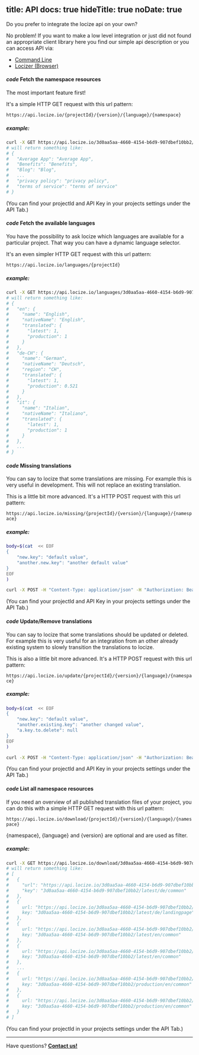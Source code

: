 title: API
docs: true
hideTitle: true
noDate: true
---

Do you prefer to integrate the locize api on your own?

No problem! If you want to make a low level integration or just did not found an appropriate client library here you find our simple api description or you can access API via:

- [Command Line](https://github.com/locize/locize-cli)
- [Locizer (Browser)](https://github.com/locize/locizer)

<h4 class="headline"><i class="material-icons" translated>code</i> Fetch the namespace resources</h4>

The most important feature first!

It's a simple HTTP GET request with this url pattern:

`https://api.locize.io/{projectId}/{version}/{language}/{namespace}`

<h5>example:</h5>

```sh
curl -X GET https://api.locize.io/3d0aa5aa-4660-4154-b6d9-907dbef10bb2/production/en/landingpage
# will return something like:
# {
#   "Average App": "Average App",
#   "Benefits": "Benefits",
#   "Blog": "Blog",
#   ...
#   "privacy policy": "privacy policy",
#   "terms of service": "terms of service"
# }
```

(You can find your projectId and API Key in your projects settings under the API Tab.)


<h4 class="headline"><i class="material-icons" translated>code</i> Fetch the available languages</h4>

You have the possibility to ask locize which languages are available for a particular project.
That way you can have a dynamic language selector.

It's an even simpler HTTP GET request with this url pattern:

`https://api.locize.io/languages/{projectId}`

<h5>example:</h5>

```sh
curl -X GET https://api.locize.io/languages/3d0aa5aa-4660-4154-b6d9-907dbef10bb2
# will return something like:
# {
#   "en": {
#     "name": "English",
#     "nativeName": "English",
#     "translated": {
#       "latest": 1,
#       "production": 1
#     }
#   },
#   "de-CH": {
#     "name": "German",
#     "nativeName": "Deutsch",
#     "region": "CH",
#     "translated": {
#       "latest": 1,
#       "production": 0.521
#     }
#   },
#   "it": {
#     "name": "Italian",
#     "nativeName": "Italiano",
#     "translated": {
#       "latest": 1,
#       "production": 1
#     }
#   },
#   ...
# }
```


<h4 class="headline"><i class="material-icons" translated>code</i> Missing translations</h4>

You can say to locize that some translations are missing.
For example this is very useful in development.
This will not replace an existing translation.

This is a little bit more advanced. It's a HTTP POST request with this url pattern:

`https://api.locize.io/missing/{projectId}/{version}/{language}/{namespace}`

<h5>example:</h5>

```sh
body=$(cat  << EOF
{
    "new.key": "default value",
    "another.new.key": "another default value"
}
EOF
)

curl -X POST -H "Content-Type: application/json" -H "Authorization: Bearer mysecret-very-4f2e-b123-d432d86430c6" -d $body https://api.locize.io/missing/3d0aa5aa-4660-4154-b6d9-907dbef10bb2/latest/en/landingpage
```

(You can find your projectId and API Key in your projects settings under the API Tab.)


<h4 class="headline"><i class="material-icons" translated>code</i> Update/Remove translations</h4>

You can say to locize that some translations should be updated or deleted.
For example this is very useful for an integration from an other already existing system to slowly transition the translations to locize.

This is also a little bit more advanced. It's a HTTP POST request with this url pattern:

`https://api.locize.io/update/{projectId}/{version}/{language}/{namespace}`

<h5>example:</h5>

```sh
body=$(cat  << EOF
{
    "new.key": "default value",
    "another.existing.key": "another changed value",
    "a.key.to.delete": null
}
EOF
)

curl -X POST -H "Content-Type: application/json" -H "Authorization: Bearer mysecret-very-4f2e-b123-d432d86430c6" -d $body https://api.locize.io/update/3d0aa5aa-4660-4154-b6d9-907dbef10bb2/latest/en/landingpage
```

(You can find your projectId and API Key in your projects settings under the API Tab.)


<h4 class="headline"><i class="material-icons" translated>code</i> List all namespace resources</h4>

If you need an overview of all published translation files of your project, you can do this with a simple HTTP GET request with this url pattern:

`https://api.locize.io/download/{projectId}/{version}/{language}/{namespace}`

{namespace}, {language} and {version} are optional and are used as filter.

<h5>example:</h5>

```sh
curl -X GET https://api.locize.io/download/3d0aa5aa-4660-4154-b6d9-907dbef10bb2
# will return something like:
# [
#   {
#     "url": "https://api.locize.io/3d0aa5aa-4660-4154-b6d9-907dbef10bb2/latest/de/common",
#     "key": "3d0aa5aa-4660-4154-b6d9-907dbef10bb2/latest/de/common"
#   },
#   {
#     url: "https://api.locize.io/3d0aa5aa-4660-4154-b6d9-907dbef10bb2/latest/de/landingpage",
#     key: "3d0aa5aa-4660-4154-b6d9-907dbef10bb2/latest/de/landingpage"
#   },
#   {
#     url: "https://api.locize.io/3d0aa5aa-4660-4154-b6d9-907dbef10bb2/latest/en/common",
#     key: "3d0aa5aa-4660-4154-b6d9-907dbef10bb2/latest/en/common"
#   },
#   {
#     url: "https://api.locize.io/3d0aa5aa-4660-4154-b6d9-907dbef10bb2/latest/en/common",
#     key: "3d0aa5aa-4660-4154-b6d9-907dbef10bb2/latest/en/common"
#   },
#   ...
#   {
#     url: "https://api.locize.io/3d0aa5aa-4660-4154-b6d9-907dbef10bb2/production/en/common",
#     key: "3d0aa5aa-4660-4154-b6d9-907dbef10bb2/production/en/common"
#   },
#   {
#     url: "https://api.locize.io/3d0aa5aa-4660-4154-b6d9-907dbef10bb2/production/en/common",
#     key: "3d0aa5aa-4660-4154-b6d9-907dbef10bb2/production/en/common"
#   }
# ]
```

(You can find your projectId in your projects settings under the API Tab.)


<div class="contact">
<hr />
<p class="callout extra-margin">Have questions? <strong><a href="mailto:support@locize.com">Contact us!</a></strong></p>
</div>
